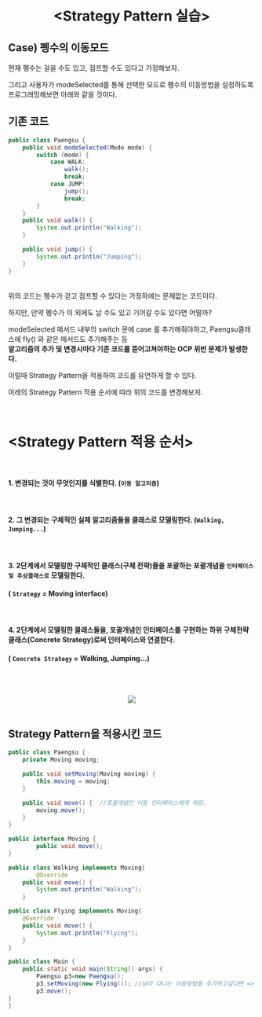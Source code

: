 # <div align="center"><Strategy Pattern 실습></div>

## Case) 펭수의 이동모드   

  
현재 펭수는 걸을 수도 있고, 점프할 수도 있다고 가정해보자.

그리고 사용자가 modeSelected를 통해 선택한 모드로 펭수의 이동방법을 설정하도록 프로그래밍해보면 아래와 같을 것이다.

## 기존 코드

```java
public class Paengsu {
    public void modeSelected(Mode mode) {
        switch (mode) {
            case WALK:
                walk();
                break;
            case JUMP:
                jump();
                break;
        }
    }
    public void walk() {
        System.out.println("Walking");
    }

    public void jump() {
        System.out.println("Jumping");
    }
}
```

<br>
위의 코드는 펭수가 걷고 점프할 수 있다는 가정하에는 문제없는 코드이다.  

하지만, 만약 펭수가 이 외에도 날 수도 있고 기어갈 수도 있다면 어떨까?  

modeSelected 메서드 내부의 switch 문에 case 를 추가해줘야하고, Paengsu클래스에 fly() 와 같은 메서드도 추가해주는 등  
**알고리즘의 추가 및 변경시마다 기존 코드를 뜯어고쳐야하는 OCP 위반 문제가 발생한다.**

이럴때 Strategy Pattern을 적용하여 코드를 유연하게 할 수 있다.

아래의 Strategy Pattern 적용 순서에 따라 위의 코드를 변경해보자.

<br>

# <Strategy Pattern 적용 순서>

<br>

#### 1. 변경되는 것이 무엇인지를 식별한다. (`이동 알고리즘`)  

<br>

#### 2. 그 변경되는 구체적인 실제 알고리즘들을 클래스로 모델링한다. (`Walking, Jumping...`)  

<br>

#### 3. 2단계에서 모델링한 구체적인 클래스(구체 전략)들을 포괄하는 포괄개념을 `인터페이스 및 추상클래스로` 모델링한다.
#### ( `Strategy` = Moving interface)  

<br>

#### 4. 2단계에서 모델링한 클래스들을, 포괄개념인 인터페이스를 구현하는 하위 구체전략 클래스(Concrete Strategy)로써 인터페이스와 연결한다. 
#### ( `Concrete Strategy` = Walking, Jumping...)

<br><br>

<div align="center">
  <img src="https://github.com/user-attachments/assets/1e40d5cc-fff2-4aaa-a862-ec01d025d335">
  </div>




<br>

## Strategy Pattern을 적용시킨 코드

```java
public class Paengsu {
    private Moving moving;

    public void setMoving(Moving moving) {
        this.moving = moving;
    }

    public void move() {  //포괄개념인 이동 인터페이스에게 위임.
        moving.move();
    }
}
```
```java
public interface Moving {
        public void move();
}
```
```java
public class Walking implements Moving{
        @Override
    public void move() {
        System.out.println("Walking");
    }

```
```java
public class Flying implements Moving{
    @Override
    public void move() {
        System.out.println("Flying");
    }
}
```

```java
public class Main {
    public static void main(String[] args) {
        Paengsu p3=new Paengsu();
        p3.setMoving(new Flying()); //날라 다니는 이동방법을 추가하고싶다면 => 기존코드 변경없이, 포괄개념을 구현하는 Flying구체전략클래스 생성.
        p3.move();
}
}
```


